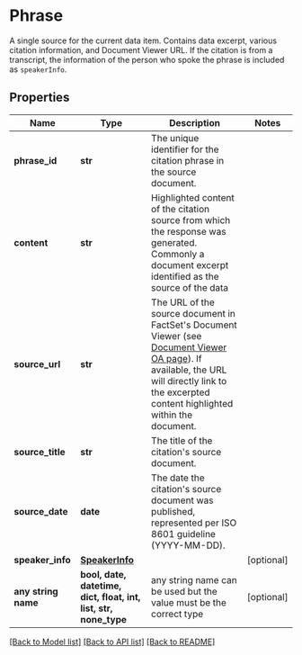 # Phrase

A single source for the current data item. Contains data excerpt, various citation information, and Document Viewer URL. If the citation is from a transcript, the information of the person who spoke the phrase is included as `speakerInfo`.

## Properties
Name | Type | Description | Notes
------------ | ------------- | ------------- | -------------
**phrase_id** | **str** | The unique identifier for the citation phrase in the source document. | 
**content** | **str** | Highlighted content of the citation source from which the response was generated. Commonly a document excerpt identified as the source of the data | 
**source_url** | **str** | The URL of the source document in FactSet&#39;s Document Viewer (see [Document Viewer OA page](https://my.apps.factset.com/oa/pages/17390)). If available, the URL will directly link to the excerpted content highlighted within the document. | 
**source_title** | **str** | The title of the citation&#39;s source document. | 
**source_date** | **date** | The date the citation&#39;s source document was published, represented per ISO 8601 guideline (YYYY-MM-DD). | 
**speaker_info** | [**SpeakerInfo**](SpeakerInfo.md) |  | [optional] 
**any string name** | **bool, date, datetime, dict, float, int, list, str, none_type** | any string name can be used but the value must be the correct type | [optional]

[[Back to Model list]](../README.md#documentation-for-models) [[Back to API list]](../README.md#documentation-for-api-endpoints) [[Back to README]](../README.md)


